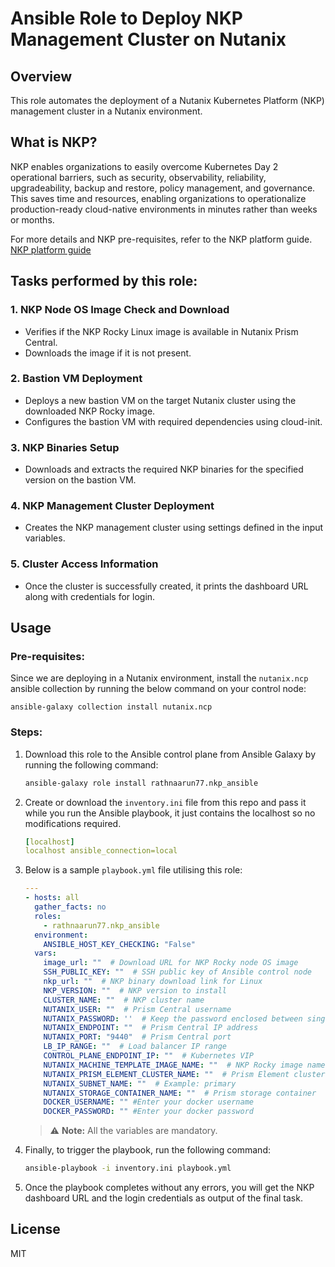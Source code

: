 # Ansible Role to Deploy NKP Management Cluster on Nutanix

## Overview
This role automates the deployment of a Nutanix Kubernetes Platform (NKP) management cluster in a Nutanix environment.

## What is NKP?
NKP enables organizations to easily overcome Kubernetes Day 2 operational barriers, such as security, observability, reliability, upgradeability, backup and restore, policy management, and governance. This saves time and resources, enabling organizations to operationalize production-ready cloud-native environments in minutes rather than weeks or months.

For more details and NKP pre-requisites, refer to the NKP platform guide.
[NKP platform guide](https://portal.nutanix.com/page/documents/details?targetId=Nutanix-Kubernetes-Platform-v2_14:Nutanix-Kubernetes-Platform-v2_14)

## Tasks performed by this role:

### 1. NKP Node OS Image Check and Download
- Verifies if the NKP Rocky Linux image is available in Nutanix Prism Central.
- Downloads the image if it is not present.

### 2. Bastion VM Deployment
- Deploys a new bastion VM on the target Nutanix cluster using the downloaded NKP Rocky image.
- Configures the bastion VM with required dependencies using cloud-init.

### 3. NKP Binaries Setup
- Downloads and extracts the required NKP binaries for the specified version on the bastion VM.

### 4. NKP Management Cluster Deployment
- Creates the NKP management cluster using settings defined in the input variables.

### 5. Cluster Access Information
- Once the cluster is successfully created, it prints the dashboard URL along with credentials for login.

## Usage

### Pre-requisites:
Since we are deploying in a Nutanix environment, install the `nutanix.ncp` ansible collection by running the below command on your control node:  

    ansible-galaxy collection install nutanix.ncp

### Steps:
1. Download this role to the Ansible control plane from Ansible Galaxy by running the following command:
    ```sh
    ansible-galaxy role install rathnaarun77.nkp_ansible
    ```

2. Create or download the `inventory.ini` file from this repo and pass it while you run the Ansible playbook, it just contains the localhost so no modifications required.
   ```yaml
   [localhost]
   localhost ansible_connection=local
   ```

3. Below is a sample `playbook.yml` file utilising this role:
    ```yaml
    ---
    - hosts: all
      gather_facts: no
      roles:
        - rathnaarun77.nkp_ansible
      environment:
        ANSIBLE_HOST_KEY_CHECKING: "False"
      vars:
        image_url: ""  # Download URL for NKP Rocky node OS image
        SSH_PUBLIC_KEY: ""  # SSH public key of Ansible control node
        nkp_url: ""  # NKP binary download link for Linux
        NKP_VERSION: ""  # NKP version to install
        CLUSTER_NAME: ""  # NKP cluster name
        NUTANIX_USER: ""  # Prism Central username
        NUTANIX_PASSWORD: ''  # Keep the password enclosed between single quotes
        NUTANIX_ENDPOINT: ""  # Prism Central IP address
        NUTANIX_PORT: "9440"  # Prism Central port
        LB_IP_RANGE: ""  # Load balancer IP range
        CONTROL_PLANE_ENDPOINT_IP: ""  # Kubernetes VIP
        NUTANIX_MACHINE_TEMPLATE_IMAGE_NAME: ""  # NKP Rocky image name
        NUTANIX_PRISM_ELEMENT_CLUSTER_NAME: ""  # Prism Element cluster name
        NUTANIX_SUBNET_NAME: ""  # Example: primary
        NUTANIX_STORAGE_CONTAINER_NAME: ""  # Prism storage container 
        DOCKER_USERNAME: "" #Enter your docker username
        DOCKER_PASSWORD: "" #Enter your docker password
    ```

    > ⚠️ **Note:** All the variables are mandatory.

4. Finally, to trigger the playbook, run the following command:
    ```sh
    ansible-playbook -i inventory.ini playbook.yml
    ```

5. Once the playbook completes without any errors, you will get the NKP dashboard URL and the login credentials as output of the final task.

## License
MIT
